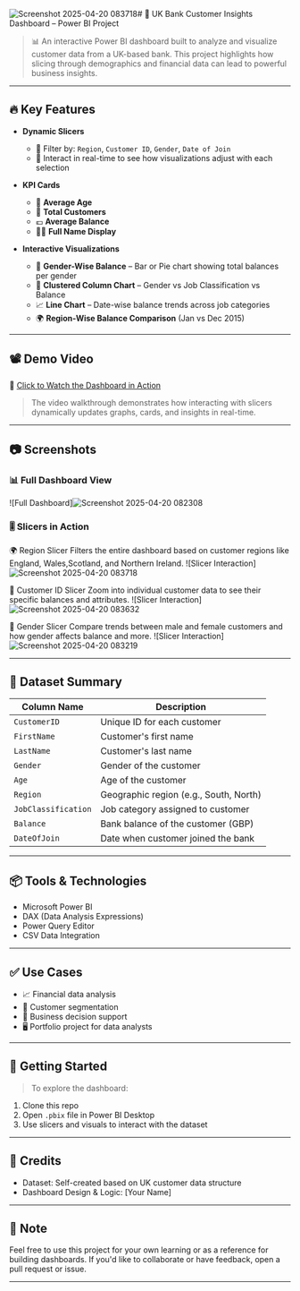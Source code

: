 ![Screenshot 2025-04-20 083718](https://github.com/user-attachments/assets/ebc1f1d2-9d9f-4d91-adc4-8fa0e1466f4b)# 💼 UK Bank Customer Insights Dashboard – Power BI Project


> 📊 An interactive Power BI dashboard built to analyze and visualize customer data from a UK-based bank. This project highlights how slicing through demographics and financial data can lead to powerful business insights.

---

## 🔥 Key Features

- **Dynamic Slicers**
  - 🔁 Filter by: `Region`, `Customer ID`, `Gender`, `Date of Join`
  - 📅 Interact in real-time to see how visualizations adjust with each selection

- **KPI Cards**
  - 🧓 **Average Age**
  - 👥 **Total Customers**
  - 💷 **Average Balance**
  - 🧑‍💼 **Full Name Display**

- **Interactive Visualizations**
  - 📘 **Gender-Wise Balance** – Bar or Pie chart showing total balances per gender
  - 🏢 **Clustered Column Chart** – Gender vs Job Classification vs Balance
  - 📈 **Line Chart** – Date-wise balance trends across job categories
  - 🌍 **Region-Wise Balance Comparison** (Jan vs Dec 2015)
  
---

## 📽 Demo Video

🎥 [Click to Watch the Dashboard in Action](https://www.youtube.com/watch?v=your-demo-video-link)

> The video walkthrough demonstrates how interacting with slicers dynamically updates graphs, cards, and insights in real-time.

---

## 📷 Screenshots

### 📊 Full Dashboard View
![Full Dashboard]![Screenshot 2025-04-20 082308](https://github.com/user-attachments/assets/f9c191de-860a-49d6-b63a-9ef177f04e1e)


### 🎚 Slicers in Action

🌍 Region Slicer
Filters the entire dashboard based on customer regions like England, Wales,Scotland, and Northern Ireland.
![Slicer Interaction]![Screenshot 2025-04-20 083718](https://github.com/user-attachments/assets/91a9b9fe-53d7-4ce7-91f4-6ca3e2a0da7e)


🧑 Customer ID Slicer
Zoom into individual customer data to see their specific balances and attributes.
![Slicer Interaction]![Screenshot 2025-04-20 083632](https://github.com/user-attachments/assets/7083d30a-3908-4ce7-9b80-9a5fbb6b5ab7)


🚻 Gender Slicer
Compare trends between male and female customers and how gender affects balance and more.
![Slicer Interaction]![Screenshot 2025-04-20 083219](https://github.com/user-attachments/assets/f5599178-b143-4f1d-8135-d0188ae30aa2)

---

## 📁 Dataset Summary

| Column Name        | Description                                   |
|--------------------|-----------------------------------------------|
| `CustomerID`       | Unique ID for each customer                   |
| `FirstName`        | Customer's first name                         |
| `LastName`         | Customer's last name                          |
| `Gender`           | Gender of the customer                        |
| `Age`              | Age of the customer                           |
| `Region`           | Geographic region (e.g., South, North)        |
| `JobClassification`| Job category assigned to customer             |
| `Balance`          | Bank balance of the customer (GBP)            |
| `DateOfJoin`       | Date when customer joined the bank            |

---

## 📦 Tools & Technologies

- Microsoft Power BI
- DAX (Data Analysis Expressions)
- Power Query Editor
- CSV Data Integration

---

## ✅ Use Cases

- 📈 Financial data analysis
- 👥 Customer segmentation
- 🧠 Business decision support
- 🖥️ Portfolio project for data analysts

---

## 🚀 Getting Started

> To explore the dashboard:
1. Clone this repo
2. Open `.pbix` file in Power BI Desktop
3. Use slicers and visuals to interact with the dataset

---

## 🤝 Credits

- Dataset: Self-created based on UK customer data structure
- Dashboard Design & Logic: [Your Name]

---

## 📌 Note

Feel free to use this project for your own learning or as a reference for building dashboards. If you'd like to collaborate or have feedback, open a pull request or issue.

---

